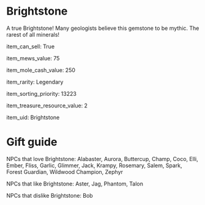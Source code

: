 # Brightstone

A true Brightstone! Many geologists believe this gemstone to be mythic. The rarest of all minerals!

item_can_sell: True

item_mews_value: 75

item_mole_cash_value: 250

item_rarity: Legendary

item_sorting_priority: 13223

item_treasure_resource_value: 2

item_uid: Brightstone

# Gift guide

NPCs that love Brightstone: Alabaster, Aurora, Buttercup, Champ, Coco, Elli, Ember, Fliss, Garlic, Glimmer, Jack, Krampy, Rosemary, Salem, Spark, Forest Guardian, Wildwood Champion, Zephyr

NPCs that like Brightstone: Aster, Jag, Phantom, Talon

NPCs that dislike Brightstone: Bob